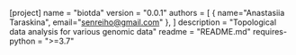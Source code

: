 [project]
name = "biotda"
version = "0.0.1"
authors = [
  { name="Anastasiia Taraskina", email="senreiho@gmail.com" },
]
description = "Topological data analysis for various genomic data"
readme = "README.md"
requires-python = ">=3.7"
